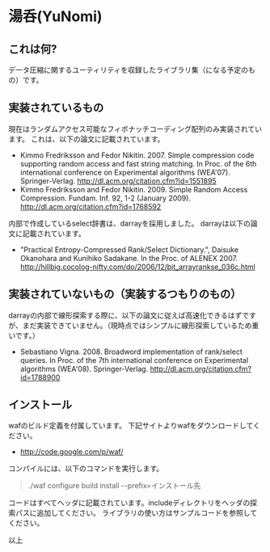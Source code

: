 # 湯呑(YuNomi)

## これは何?
データ圧縮に関するユーティリティを収録したライブラリ集（になる予定のもの）です。

## 実装されているもの
現在はランダムアクセス可能なフィボナッチコーディング配列のみ実装されています。
これは、以下の論文に記載されています。
* Kimmo Fredriksson and Fedor Nikitin. 2007. Simple compression code supporting random access and fast string matching. In Proc. of the 6th international conference on Experimental algorithms (WEA'07). Springer-Verlag. <http://dl.acm.org/citation.cfm?id=1551895>
* Kimmo Fredriksson and Fedor Nikitin. 2009. Simple Random Access Compression. Fundam. Inf. 92, 1-2 (January 2009). <http://dl.acm.org/citation.cfm?id=1768592>

内部で作成しているselect辞書は、darrayを採用しました。
darrayは以下の論文に記載されています。
* "Practical Entropy-Compressed Rank/Select Dictionary.", Daisuke Okanohara and Kunihiko Sadakane. In the Proc. of ALENEX 2007. <http://hillbig.cocolog-nifty.com/do/2006/12/bit_arrayrankse_036c.html>

## 実装されていないもの（実装するつもりのもの）
darrayの内部で線形探索する際に、以下の論文に従えば高速化できるはずですが、まだ実装できていません。（現時点ではシンプルに線形探索しているため重いです。）

* Sebastiano Vigna. 2008. Broadword implementation of rank/select queries. In Proc. of the 7th international conference on Experimental algorithms (WEA'08). Springer-Verlag. <http://dl.acm.org/citation.cfm?id=1788900>

## インストール
wafのビルド定義を付属しています。
下記サイトよりwafをダウンロードしてください。
* <http://code.google.com/p/waf/>

コンパイルには、以下のコマンドを実行します。
> ./waf configure build install --prefix=インストール先

コードはすべてヘッダに記載されています。includeディレクトリをヘッダの探索パスに追加してください。
ライブラリの使い方はサンプルコードを参照してください。

以上
